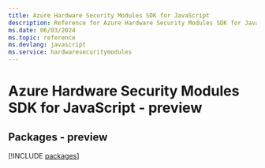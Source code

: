 ```yaml
---
title: Azure Hardware Security Modules SDK for JavaScript
description: Reference for Azure Hardware Security Modules SDK for JavaScript
ms.date: 06/03/2024
ms.topic: reference
ms.devlang: javascript
ms.service: hardwaresecuritymodules
---
```

# Azure Hardware Security Modules SDK for JavaScript - preview
## Packages - preview
[!INCLUDE [packages](hardware-security-modules-index.md)]